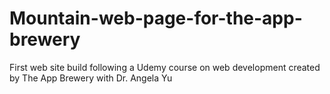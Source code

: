 # Mountain-web-page-for-the-app-brewery
First web site build following a Udemy course on web development created by The App Brewery with Dr. Angela Yu

